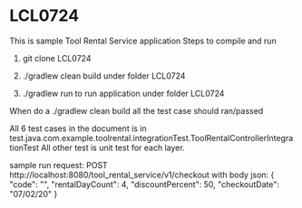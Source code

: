 # LCL0724
This is sample Tool Rental Service application
Steps to compile and run

1. git clone LCL0724

2. ./gradlew clean build under folder LCL0724
3. ./gradlew run to run application under folder LCL0724

When do a ./gradlew clean build all the test case should ran/passed

All 6 test cases in the document is in test.java.com.example.toolrental.integrationTest.ToolRentalControllerIntegrationTest
All other test is unit test for each layer.

sample run request:
POST http://localhost:8080/tool_rental_service/v1/checkout
with body json:
{
"code": "",
"rentalDayCount": 4,
"discountPercent": 50,
"checkoutDate": "07/02/20"
}


